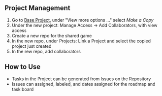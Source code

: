 ## Project Management
1. Go to [Base Project](https://github.com/users/nsmela/projects/1), under "View more options ..." select *Make a Copy*
2. Under the new project: Manage Access -> Add Collaborators, with view access
3. Create a new repo for the shared game
4. In the new repo, under Projects: Link a Project and select the copied project just created
5. In the rew repo, add collaborators

## How to Use
- Tasks in the Project can be generated from Issues on the Repository
- Issues can assigned, labeled, and dates assigned for the roadmap and task board
